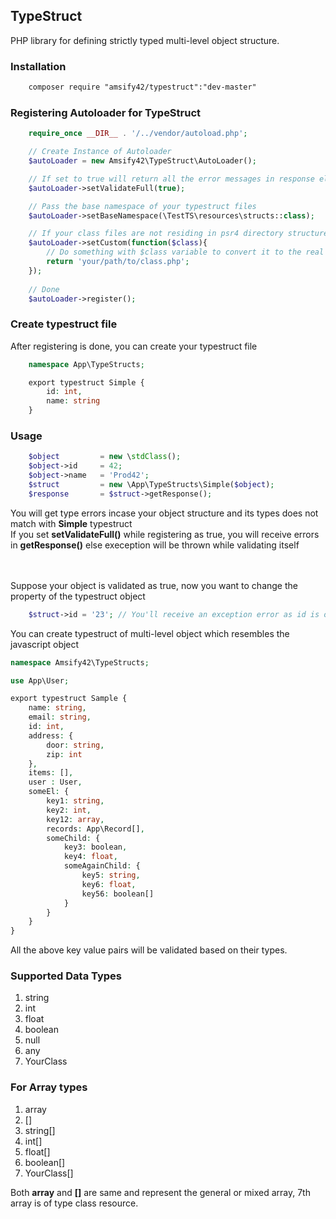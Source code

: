 
## TypeStruct

PHP library for defining strictly typed multi-level object structure.

### Installation

```txt
	composer require "amsify42/typestruct":"dev-master"
```

### Registering Autoloader for TypeStruct

```php
	require_once __DIR__ . '/../vendor/autoload.php';

	// Create Instance of Autoloader
	$autoLoader = new Amsify42\TypeStruct\AutoLoader();

	// If set to true will return all the error messages in response else it will throw exception on validation error
	$autoLoader->setValidateFull(true);

	// Pass the base namespace of your typestruct files
	$autoLoader->setBaseNamespace(\TestTS\resources\structs::class);

	// If your class files are not residing in psr4 directory structure, you can set callback for converting class name to locate the exact path of typestruct file while autoloading
	$autoLoader->setCustom(function($class){
		// Do something with $class variable to convert it to the real path and return it.
		return 'your/path/to/class.php';
	});
	
	// Done
	$autoLoader->register();
```

### Create typestruct file

After registering is done, you can create your typestruct file
```php
	namespace App\TypeStructs;

	export typestruct Simple {
		id: int,
		name: string
	}
```

### Usage

```php
	$object 		= new \stdClass();
	$object->id 	= 42;
	$object->name 	= 'Prod42';
	$struct 		= new \App\TypeStructs\Simple($object);
	$response 		= $struct->getResponse();
```
You will get type errors incase your object structure and its types does not match with **Simple** typestruct<br/>
If you set **setValidateFull()** while registering as true, you will receive errors in **getResponse()** else exeception will be thrown while validating itself

<br/><br/>
Suppose your object is validated as true, now you want to change the property of the typestruct object

```php
	$struct->id = '23'; // You'll receive an exception error as id is of type int and you tried to assign string
``` 

You can create typestruct of multi-level object which resembles the javascript object

```php
namespace Amsify42\TypeStructs;

use App\User;

export typestruct Sample {
	name: string,
	email: string,
	id: int,
	address: {
		door: string,
		zip: int
	},
	items: [],
	user : User,
	someEl: {
		key1: string,
		key2: int,
		key12: array,
		records: App\Record[],
		someChild: {
			key3: boolean,
			key4: float,
			someAgainChild: {
				key5: string,
				key6: float,
				key56: boolean[]
			}
		}
	}
}
```
All the above key value pairs will be validated based on their types.

### Supported Data Types
1. string
2. int
3. float
4. boolean
5. null
6. any
7. YourClass

### For Array types
1. array
2. []
3. string[]
4. int[]
5. float[]
6. boolean[]
7. YourClass[]

Both **array** and **[]** are same and represent the general or mixed array, 7th array is of type class resource.